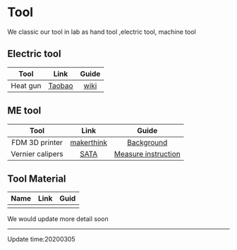 



# Tool

We classic our tool in lab as hand tool ,electric tool, machine tool




## Electric tool 



|  Tool   | Link  |Guide|
|  :----:  | :----:  | :----:  |
| Heat gun |  [Taobao](https://item.taobao.com/item.htm?spm=a1z0d.7625083.1998302264.5.5c5f4e69Uf72hQ&id=592495847946)  |[wiki](https://en.wikipedia.org/wiki/Heat_gun)  |


## ME tool

|  Tool   | Link  |Guide|
|  :----:  | :----:  |:----:  |
| FDM 3D printer |  [makerthink](www.makerthink.com) | [Background](https://www.nexmaker.com/doc/3_3dprinter/1.3Dprintingbackground.html) |
|   Vernier calipers | [SATA](https://detail.tmall.com/item.htm?spm=a230r.1.14.30.2946591674NsAU&id=38645021794&ns=1&abbucket=4)|[Measure instruction](https://www.britannica.com/technology/vernier-caliper)  |


## Tool Material 

|  Name   | Link  |Guid|
|  :----:  | :----:  |:----:  |
| |   | |




We would update more detail soon

*****

Update time:20200305
